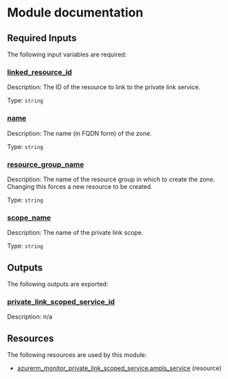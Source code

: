 # Module documentation

## Required Inputs

The following input variables are required:

### <a name="input_linked_resource_id"></a> [linked\_resource\_id](#input\_linked\_resource\_id)

Description: The ID of the resource to link to the private link service.

Type: `string`

### <a name="input_name"></a> [name](#input\_name)

Description: The name (in FQDN form) of the zone.

Type: `string`

### <a name="input_resource_group_name"></a> [resource\_group\_name](#input\_resource\_group\_name)

Description: The name of the resource group in which to create the zone. Changing this forces a new resource to be created.

Type: `string`

### <a name="input_scope_name"></a> [scope\_name](#input\_scope\_name)

Description: The name of the private link scope.

Type: `string`

## Outputs

The following outputs are exported:

### <a name="output_private_link_scoped_service_id"></a> [private\_link\_scoped\_service\_id](#output\_private\_link\_scoped\_service\_id)

Description: n/a
## Resources

The following resources are used by this module:

- [azurerm_monitor_private_link_scoped_service.ampls_service](https://registry.terraform.io/providers/hashicorp/azurerm/latest/docs/resources/monitor_private_link_scoped_service) (resource)
